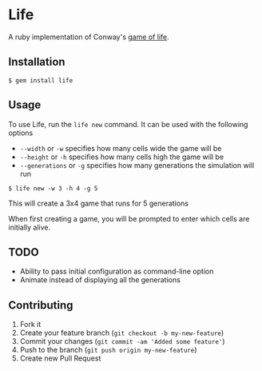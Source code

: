 # Life

A ruby implementation of Conway's [game of life](http://en.wikipedia.org/wiki/Conway%27s_Game_of_Life).

## Installation

    $ gem install life

## Usage

To use Life, run the `life new` command. It can be used with the following options
* `--width` or `-w` specifies how many cells wide the game will be
* `--height` or `-h` specifies how many cells high the game will be
* `--generations` or `-g` specifies how many generations the simulation will run

```
$ life new -w 3 -h 4 -g 5
```
This will create a 3x4 game that runs for 5 generations

When first creating a game, you will be prompted to enter which cells are initially alive.

## TODO
* Ability to pass initial configuration as command-line option
* Animate instead of displaying all the generations

## Contributing

1. Fork it
2. Create your feature branch (`git checkout -b my-new-feature`)
3. Commit your changes (`git commit -am 'Added some feature'`)
4. Push to the branch (`git push origin my-new-feature`)
5. Create new Pull Request
